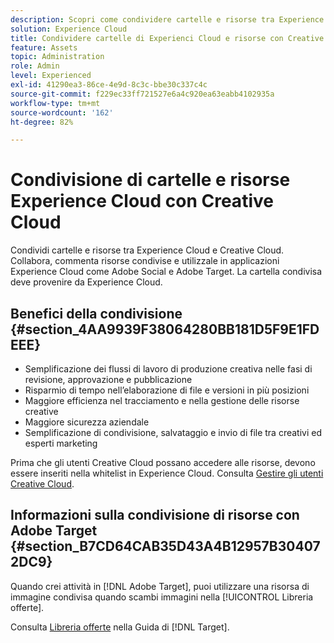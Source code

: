 ```yaml
---
description: Scopri come condividere cartelle e risorse tra Experience Cloud e Creative Cloud.
solution: Experience Cloud
title: Condividere cartelle di Experienci Cloud e risorse con Creative Cloud
feature: Assets
topic: Administration
role: Admin
level: Experienced
exl-id: 41290ea3-86ce-4e9d-8c3c-bbe30c337c4c
source-git-commit: f229ec33ff721527e6a4c920ea63eabb4102935a
workflow-type: tm+mt
source-wordcount: '162'
ht-degree: 82%

---
```


# Condivisione di cartelle e risorse Experience Cloud con Creative Cloud

Condividi cartelle e risorse tra Experience Cloud e Creative Cloud. Collabora, commenta risorse condivise e utilizzale in applicazioni Experience Cloud come Adobe Social e Adobe Target. La cartella condivisa deve provenire da Experience Cloud.

## Benefici della condivisione {#section_4AA9939F38064280BB181D5F9E1FDEEE}

* Semplificazione dei flussi di lavoro di produzione creativa nelle fasi di revisione, approvazione e pubblicazione
* Risparmio di tempo nell’elaborazione di file e versioni in più posizioni
* Maggiore efficienza nel tracciamento e nella gestione delle risorse creative
* Maggiore sicurezza aziendale
* Semplificazione di condivisione, salvataggio e invio di file tra creativi ed esperti marketing

Prima che gli utenti Creative Cloud possano accedere alle risorse, devono essere inseriti nella whitelist in Experience Cloud. Consulta [Gestire gli utenti Creative Cloud](t-admin-add-cc-user.md#task_F36D4F1D49B44F09A54F7371810D2752).

## Informazioni sulla condivisione di risorse con Adobe Target {#section_B7CD64CAB35D43A4B12957B304072DC9}

Quando crei attività in [!DNL Adobe Target], puoi utilizzare una risorsa di immagine condivisa quando scambi immagini nella [!UICONTROL Libreria offerte].

Consulta [Libreria offerte](https://experienceleague.adobe.com/docs/target/using/experiences/offers/manage-content.html?lang=it) nella Guida di [!DNL Target].
